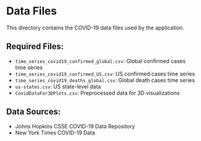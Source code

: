 # Data Files

This directory contains the COVID-19 data files used by the application.

## Required Files:
- `time_series_covid19_confirmed_global.csv`: Global confirmed cases time series
- `time_series_covid19_confirmed_US.csv`: US confirmed cases time series
- `time_series_covid19_deaths_global.csv`: Global death cases time series
- `us-states.csv`: US state-level data
- `CovidDataFor3DPlots.csv`: Preprocessed data for 3D visualizations

## Data Sources:
- Johns Hopkins CSSE COVID-19 Data Repository
- New York Times COVID-19 Data
